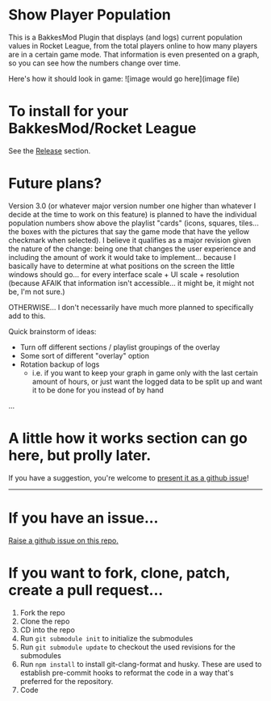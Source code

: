 # Show Player Population

This is a BakkesMod Plugin that displays (and logs) current population values in
Rocket League, from the total players online to how many players are in a
certain game mode. That information is even presented on a graph, so you can see
how the numbers change over time.

Here's how it should look in game:
![image would go here](image file)

# To install for your BakkesMod/Rocket League 
See the [Release](https://github.com/mgavin/ShowPlayerPopulation/releases) section.

# Future plans?

Version 3.0 (or whatever major version number one higher than whatever I decide
at the time to work on this feature) is planned to have the individual
population numbers show above the playlist "cards" (icons, squares, tiles... the
boxes with the pictures that say the game mode that have the yellow checkmark
when selected). I believe it qualifies as a major revision given the nature of
the change: being one that changes the user experience and including the amount
of work it would take to implement... because I basically have to determine at
what positions on the screen the little windows should go... for every interface
scale + UI scale + resolution (because AFAIK that information isn't
accessible... it might be, it might not be, I'm not sure.)

OTHERWISE... I don't necessarily have much more planned to specifically add to this.  

Quick brainstorm of ideas:

- Turn off different sections / playlist groupings of the overlay
- Some sort of different "overlay" option
- Rotation backup of logs
    - i.e. if you want to keep your graph in game only with the last certain
      amount of hours, or just want the logged data to be split up and want it
      to be done for you instead of by hand

...

# A little how it works section can go here, but prolly later.

If you have a suggestion, you're welcome to [present it as a github issue](https://github.com/mgavin/ShowPlayerPopulation/issues)!

---

# If you have an issue...
[Raise a github issue on this repo.](https://github.com/mgavin/ShowPlayerPopulation/issues)

# If you want to fork, clone, patch, create a pull request...
1. Fork the repo
2. Clone the repo
3. CD into the repo
4. Run `git submodule init` to initialize the submodules
5. Run `git submodule update` to checkout the used revisions for the submodules
6. Run `npm install` to install git-clang-format and husky.
   These are used to establish pre-commit hooks to reformat the code in a way that's preferred for the repository.
7. Code

